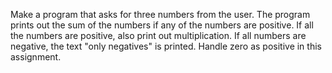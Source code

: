 Make a program that asks for three numbers from the user. The program prints out the sum of the numbers if any of the numbers are positive. If all the numbers are positive, also print out multiplication. If all numbers are negative, the text "only negatives" is printed. Handle zero as positive in this assignment. 